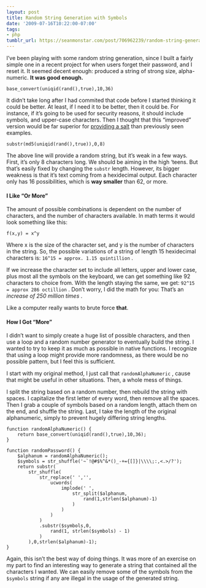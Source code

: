 ```yaml
---
layout: post
title: Random String Generation with Symbols
date: '2009-07-16T10:22:00-07:00'
tags:
- php
tumblr_url: https://seanmonstar.com/post/706962239/random-string-generation-with-symbols
---
```

I’ve been playing with some random string generation, since I built a fairly simple one in a recent project for when users forget their password, and I reset it. It seemed decent enough: produced a string of strong size, alpha-numeric. **It was good enough.**

    base_convert(uniqid(rand(),true),10,36)

It didn’t take long after I had commited that code before I started thinking it could be better. At least, if I need it to be better, then it could be. For instance, if it’s going to be used for security reasons, it should include symbols, and upper-case characters. Then I thought that this “improved” version would be far superior for [providing a salt](http://mcarthurgfx.com/blog/article/a-basic-lesson-in-password-hashing) than previously seen examples.

    substr(md5(uniqid(rand(),true)),0,8)

The above line will provide a random string, but it’s weak in a few ways. First, it’s only 8 characters long. We should be aiming in the high ‘teens. But that’s easily fixed by changing the `substr` length. However, its bigger weakness is that it’s text coming from a hexidecimal output. Each character only has 16 possibilities, which is **way smaller** than 62, or more.

#### I Like “Or More”

The amount of possible combinations is dependent on the number of characters, and the number of characters available. In math terms it would look something like this:

    f(x,y) = x^y

Where x is the size of the character set, and y is the number of characters in the string. So, the possible variations of a string of length 15 hexidecimal characters is: `16^15 = approx. 1.15 quintillion` .

If we increase the character set to include all letters, upper and lower case, plus most all the symbols on the keyboard, we can get something like 92 characters to choice from. With the length staying the same, we get: `92^15 = approx 286 octillion` . Don’t worry, I did the math for you: That’s an _increase of 250 million times_ .

Like a computer really wants to brute force **that**.

#### How I Got “More”

I didn’t want to simply create a huge list of possible characters, and then use a loop and a random number generator to eventually build the string. I wanted to try to keep it as much as possible in native functions. I recognize that using a loop might provide more randomness, as there would be no possible pattern, but I feel this is sufficient.

I start with my original method, I just call that `randomAlphaNumeric` , cause that might be useful in other situations. Then, a whole mess of things.

I split the string based on a random number, then rebuild the string with spaces. I capitalize the first letter of every word, then remove all the spaces. Then I grab a couple of symbols based on a random length, attach them on the end, and shuffle the string. Last, I take the length of the original alphanumeric, simply to prevent hugely differing string lengths.

    function randomAlphaNumeric() {    
    	return base_convert(uniqid(rand(),true),10,36);
    }
    
    function randomPassword() {    
    	$alphanum = randomAlphaNumeric();    
    	$symbols = str_shuffle('~`!@#$%^&*()_-+={[]}|\\\\;:,<.>/?');        
    	return substr(           
    		str_shuffle(             
    			str_replace(' ','',              
    				ucwords(               
    					implode(' ',                
    						str_split($alphanum,                
    							rand(1,strlen($alphanum)-1)                 
    						)                
    					)               
    				)              
    			)             
    			.substr($symbols,0,              
    				rand(1, strlen($symbols) - 1)              
    			)           
    		),0,strlen($alphanum)-1);
    }

Again, this isn’t the best way of doing things. It was more of an exercise on my part to find an interesting way to generate a string that contained all the characters I wanted. We can easily remove some of the symbols from the `$symbols` string if any are illegal in the usage of the generated string.

